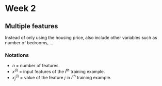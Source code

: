 # Week 2

## Multiple features

Instead of only using the housing price, also include other variables such as number of bedrooms, ...

### Notations

* $n$ = number of features.
* $x^{(i)}$ = input features of the $i^{th}$ training example.
* $x^{(i)}_j$ = value of the feature $j$ in $i^{th}$ training example.

